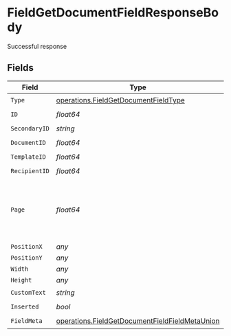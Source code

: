 # FieldGetDocumentFieldResponseBody

Successful response


## Fields

| Field                                                                                                            | Type                                                                                                             | Required                                                                                                         | Description                                                                                                      |
| ---------------------------------------------------------------------------------------------------------------- | ---------------------------------------------------------------------------------------------------------------- | ---------------------------------------------------------------------------------------------------------------- | ---------------------------------------------------------------------------------------------------------------- |
| `Type`                                                                                                           | [operations.FieldGetDocumentFieldType](../../models/operations/fieldgetdocumentfieldtype.md)                     | :heavy_check_mark:                                                                                               | N/A                                                                                                              |
| `ID`                                                                                                             | *float64*                                                                                                        | :heavy_check_mark:                                                                                               | N/A                                                                                                              |
| `SecondaryID`                                                                                                    | *string*                                                                                                         | :heavy_check_mark:                                                                                               | N/A                                                                                                              |
| `DocumentID`                                                                                                     | *float64*                                                                                                        | :heavy_check_mark:                                                                                               | N/A                                                                                                              |
| `TemplateID`                                                                                                     | *float64*                                                                                                        | :heavy_check_mark:                                                                                               | N/A                                                                                                              |
| `RecipientID`                                                                                                    | *float64*                                                                                                        | :heavy_check_mark:                                                                                               | N/A                                                                                                              |
| `Page`                                                                                                           | *float64*                                                                                                        | :heavy_check_mark:                                                                                               | The page number of the field on the document. Starts from 1.                                                     |
| `PositionX`                                                                                                      | *any*                                                                                                            | :heavy_minus_sign:                                                                                               | N/A                                                                                                              |
| `PositionY`                                                                                                      | *any*                                                                                                            | :heavy_minus_sign:                                                                                               | N/A                                                                                                              |
| `Width`                                                                                                          | *any*                                                                                                            | :heavy_minus_sign:                                                                                               | N/A                                                                                                              |
| `Height`                                                                                                         | *any*                                                                                                            | :heavy_minus_sign:                                                                                               | N/A                                                                                                              |
| `CustomText`                                                                                                     | *string*                                                                                                         | :heavy_check_mark:                                                                                               | N/A                                                                                                              |
| `Inserted`                                                                                                       | *bool*                                                                                                           | :heavy_check_mark:                                                                                               | N/A                                                                                                              |
| `FieldMeta`                                                                                                      | [operations.FieldGetDocumentFieldFieldMetaUnion](../../models/operations/fieldgetdocumentfieldfieldmetaunion.md) | :heavy_check_mark:                                                                                               | N/A                                                                                                              |